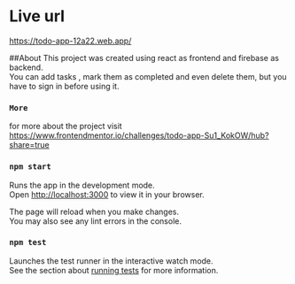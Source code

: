 # Live url
https://todo-app-12a22.web.app/

##About
This project was created using react as frontend and firebase as backend.\
You can add tasks , mark them as completed and even delete them, but you have to sign in before using it.
### `More`
for more about the project visit https://www.frontendmentor.io/challenges/todo-app-Su1_KokOW/hub?share=true

### `npm start`

Runs the app in the development mode.\
Open [http://localhost:3000](http://localhost:3000) to view it in your browser.

The page will reload when you make changes.\
You may also see any lint errors in the console.

### `npm test`

Launches the test runner in the interactive watch mode.\
See the section about [running tests](https://facebook.github.io/create-react-app/docs/running-tests) for more information.
